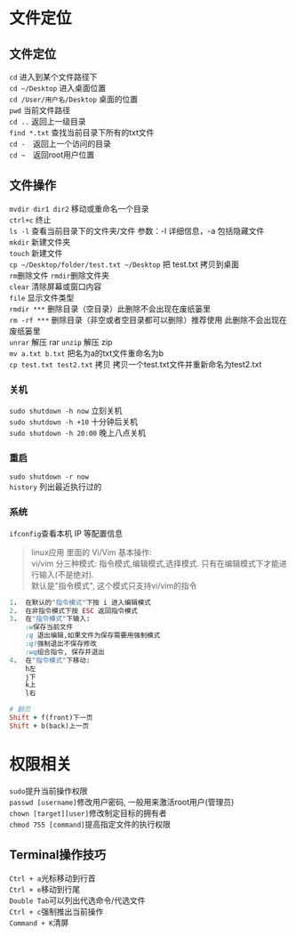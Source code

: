 # 文件定位
## 文件定位

`cd` 进入到某个文件路径下  
`cd ~/Desktop` 进入桌面位置  
`cd /User/用户名/Desktop` 桌面的位置  
`pwd` 当前文件路径  
`cd ..` 返回上一级目录  
`find *.txt` 查找当前目录下所有的txt文件  
`cd -`　返回上一个访问的目录  
`cd ~`　返回root用户位置

## 文件操作

`mvdir dir1 dir2` 移动或重命名一个目录  
`ctrl+c` 终止  
`ls -l` 查看当前目录下的文件夹/文件 参数：-l 详细信息，-a 包括隐藏文件  
`mkdir` 新建文件夹  
`touch` 新建文件  
`cp ~/Desktop/folder/test.txt ~/Desktop` 把 test.txt 拷贝到桌面  
`rm`删除文件 `rmdir`删除文件夹  
`clear` 清除屏幕或窗口内容  
`file` 显示文件类型  
`rmdir ***` 删除目录（空目录）此删除不会出现在废纸篓里  
`rm -rf ***` 删除目录（非空或者空目录都可以删除）推荐使用 此删除不会出现在废纸篓里  
`unrar` 解压 rar `unzip` 解压 zip  
`mv a.txt b.txt` 把名为a的txt文件重命名为b  
`cp test.txt test2.txt` 拷贝 拷贝一个test.txt文件并重新命名为test2.txt

### 关机

`sudo shutdown -h now` 立刻关机  
`sudo shutdown -h +10` 十分钟后关机  
`sudo shutdown -h 20:00` 晚上八点关机

### 重启

`sudo shutdown -r now`  
`history` 列出最近执行过的

### 系统

`ifconfig`查看本机 IP 等配置信息

> linux应用 里面的 Vi/Vim 基本操作:  
> vi/vim 分三种模式: 指令模式,编辑模式,选择模式. 只有在编辑模式下才能进行输入(不是绝对).  
> 默认是"指令模式", 这个模式只支持vi/vim的指令

```ruby
1.  在默认的"指令模式"下按 i 进入编辑模式
2.  在非指令模式下按 ESC 返回指令模式
3.  在"指令模式"下输入:
    :w保存当前文件
    :q 退出编辑,如果文件为保存需要用强制模式
    :q!强制退出不保存修改
    :wq组合指令, 保存并退出
4.  在"指令模式"下移动:
    h左
    j下
    k上
    l右

# 翻页
Shift + f(front)下一页
Shift + b(back)上一页
```

# 权限相关

`sudo`提升当前操作权限  
`passwd [username]`修改用户密码, 一般用来激活root用户(管理员)  
`chown [target][user]`修改制定目标的拥有者  
`chmod 755 [command]`提高指定文件的执行权限

## Terminal操作技巧

`Ctrl + a`光标移动到行首  
`Ctrl + e`移动到行尾  
`Double Tab`可以列出代选命令/代选文件  
`Ctrl + c`强制推出当前操作  
`Command + K`清屏
